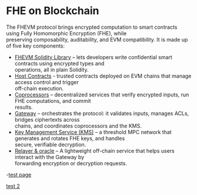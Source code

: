 # FHE on Blockchain

The FHEVM protocol brings encrypted computation to smart contracts using Fully Homomorphic Encryption (FHE), while\
preserving composability, auditability, and EVM compatibility. It is made up of five key components:

* [FHEVM Solidity Library](library.md) – lets developers write confidential smart contracts using encrypted types and\
  operations, all in plain Solidity.
* [Host Contracts](hostchain.md) - trusted contracts deployed on EVM chains that manage access control and trigger\
  off-chain execution.
* [Coprocessors](coprocessor.md) – decentralized services that verify encrypted inputs, run FHE computations, and commit\
  results.
* [Gateway](gateway.md) – orchestrates the protocol: it validates inputs, manages ACLs, bridges ciphertexts across\
  chains, and coordinates coprocessors and the KMS.
* [Key Management Service (KMS)](kms.md) – a threshold MPC network that generates and rotates FHE keys, and handles\
  secure, verifiable decryption.
* [Relayer & oracle](relayer_oracle.md) – A lightweight off-chain service that helps users interact with the Gateway by\
  forwarding encryption or decryption requests.

-[test page](../../examples/fhe-counter.md)



[test 2](https://app.gitbook.com/s/UTmYJ1UQyasGNx2K8Aqd/smart-contract-examples/use-case-examples/fhe-counter)
